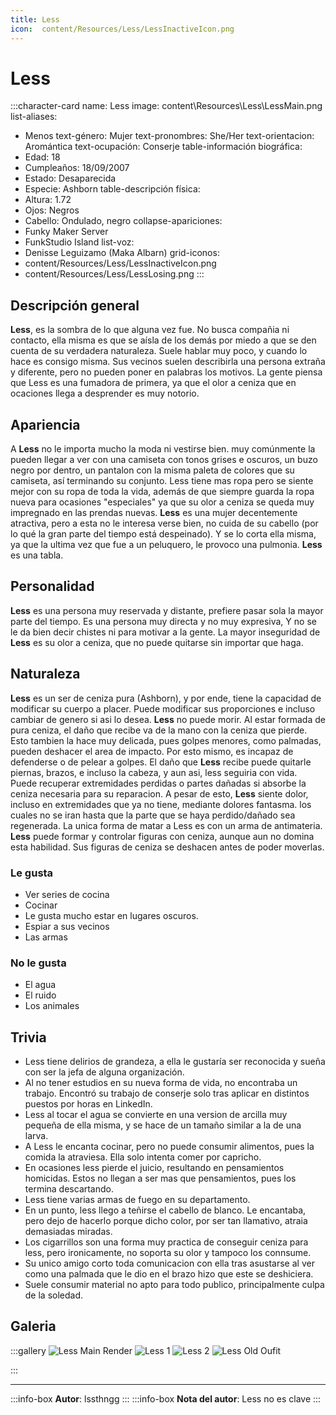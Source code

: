 ```yaml
---
title: Less
icon:  content/Resources/Less/LessInactiveIcon.png
---
```


# Less

:::character-card
name: Less
image: content\Resources\Less\LessMain.png
list-aliases:
  - Menos
text-género: Mujer
text-pronombres: She/Her
text-orientacion: Aromántica
text-ocupación: Conserje
table-información biográfica:
  - Edad: 18
  - Cumpleaños: 18/09/2007
  - Estado: Desaparecida
  - Especie: Ashborn
table-descripción física:
  - Altura: 1.72
  - Ojos: Negros
  - Cabello: Ondulado, negro
collapse-apariciones:
  - Funky Maker Server
  - FunkStudio Island
list-voz:
  - Denisse Leguizamo (Maka Albarn) 
grid-iconos:
  - content/Resources/Less/LessInactiveIcon.png
  - content/Resources/Less/LessLosing.png
:::

## Descripción general

**Less**, es la sombra de lo que alguna vez fue. No busca compañia ni contacto, ella misma es que se aísla de los demás por miedo a que se den cuenta de su verdadera naturaleza. Suele hablar muy poco, y cuando lo hace es consigo misma. Sus vecinos suelen describirla una persona extraña y diferente, pero no pueden poner en palabras los motivos. La gente piensa que Less es una fumadora de primera, ya que el olor a ceniza que en ocaciones llega a desprender es muy notorio.

## Apariencia

A **Less** no le importa mucho la moda ni vestirse bien. muy comúnmente la pueden llegar a ver con una camiseta con tonos grises e oscuros, un buzo negro por dentro, un pantalon con la misma paleta de colores que su camiseta, así terminando su conjunto. Less tiene mas ropa pero se siente mejor con su ropa de toda la vida, además de que siempre guarda la ropa nueva para ocasiones "especiales" ya que su olor a ceniza se queda muy impregnado en las prendas nuevas.
**Less** es una mujer decentemente atractiva, pero a esta no le interesa verse bien, no cuida de su cabello (por lo qué la gran parte del tiempo está despeinado). Y se lo corta ella misma, ya que la ultima vez que fue a un peluquero, le provoco una pulmonia.
**Less** es una tabla.

## Personalidad

**Less** es una persona muy reservada y distante, prefiere pasar sola la mayor parte del tiempo. Es una persona muy directa y no muy expresiva, Y no se le da bien decir chistes ni para motivar a la gente.
La mayor inseguridad de **Less** es su olor a ceniza, que no puede quitarse sin importar que haga. 

## Naturaleza

**Less** es un ser de ceniza pura (Ashborn), y por ende, tiene la capacidad de modificar su cuerpo a placer. Puede modificar sus proporciones e incluso cambiar de genero si asi lo desea.
**Less** no puede morir. Al estar formada de pura ceniza, el daño que recibe va de la mano con la ceniza que pierde. Esto tambien la hace muy delicada, pues golpes menores, como palmadas, pueden deshacer el area de impacto. Por esto mismo, es incapaz de defenderse o de pelear a golpes. El daño que **Less** recibe puede quitarle piernas, brazos, e incluso la cabeza, y aun asi, less seguiria con vida. Puede recuperar extremidades perdidas o partes dañadas si absorbe la ceniza necesaria para su reparacion. A pesar de esto, **Less** siente dolor, incluso en extremidades que ya no tiene, mediante dolores fantasma. los cuales no se iran hasta que la parte que se haya perdido/dañado sea regenerada. La unica forma de matar a Less es con un arma de antimateria.
**Less** puede formar y controlar figuras con ceniza, aunque aun no domina esta habilidad. Sus figuras de ceniza se deshacen antes de poder moverlas.

### Le gusta
  - Ver series de cocina
  - Cocinar
  - Le gusta mucho estar en lugares oscuros.
  - Espiar a sus vecinos
  - Las armas

### No le gusta
  - El agua
  - El ruido
  - Los animales

## Trivia

  - Less tiene delirios de grandeza, a ella le gustaría ser reconocida y sueña con ser la jefa de alguna organización.
  - Al no tener estudios en su nueva forma de vida, no encontraba un trabajo. Encontró su trabajo de conserje solo tras aplicar en distintos puestos por horas en LinkedIn.
  - Less al tocar el agua se convierte en una version de arcilla muy pequeña de ella misma, y se hace de un tamaño similar a la de una larva.
  - A Less le encanta cocinar, pero no puede consumir alimentos, pues la comida la atraviesa. Ella solo intenta comer por capricho.
  - En ocasiones less pierde el juicio, resultando en pensamientos homicidas. Estos no llegan a ser mas que pensamientos, pues los termina descartando.
  - Less tiene varias armas de fuego en su departamento.
  - En un punto, less llego a teñirse el cabello de blanco. Le encantaba, pero dejo de hacerlo porque dicho color, por ser tan llamativo, atraia demasiadas miradas.
  - Los cigarrillos son una forma muy practica de conseguir ceniza para less, pero ironicamente, no soporta su olor y tampoco los connsume.
  - Su unico amigo corto toda comunicacion con ella tras asustarse al ver como una palmada que le dio en el brazo hizo que este se deshiciera.
  - Suele consumir material no apto para todo publico, principalmente culpa de la soledad.

## Galeria

:::gallery
![Less Main Render](content\Resources\Less\LessMain.png)
![Less 1](content\Resources\Less\Less1.png)
![Less 2](content\Resources\Less\Less2.png)
![Less Old Oufit](content\Resources\Less\LessOldSuit.png)

:::

---

:::info-box
**Autor**: lssthngg
:::
:::info-box
**Nota del autor**: Less no es clave
:::
